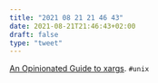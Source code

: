 ```yaml
---
title: "2021 08 21 21 46 43"
date: 2021-08-21T21:46:43+02:00
draft: false
type: "tweet"
---
```

[An Opinionated Guide to xargs](https://www.oilshell.org/blog/2021/08/xargs.html). `#unix`
